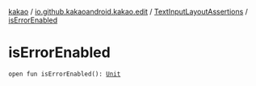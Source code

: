 [kakao](../../index.md) / [io.github.kakaoandroid.kakao.edit](../index.md) / [TextInputLayoutAssertions](index.md) / [isErrorEnabled](./is-error-enabled.md)

# isErrorEnabled

`open fun isErrorEnabled(): `[`Unit`](https://kotlinlang.org/api/latest/jvm/stdlib/kotlin/-unit/index.html)